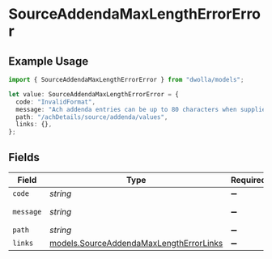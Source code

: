 # SourceAddendaMaxLengthErrorError

## Example Usage

```typescript
import { SourceAddendaMaxLengthErrorError } from "dwolla/models";

let value: SourceAddendaMaxLengthErrorError = {
  code: "InvalidFormat",
  message: "Ach addenda entries can be up to 80 characters when supplied.",
  path: "/achDetails/source/addenda/values",
  links: {},
};
```

## Fields

| Field                                                                                    | Type                                                                                     | Required                                                                                 | Description                                                                              | Example                                                                                  |
| ---------------------------------------------------------------------------------------- | ---------------------------------------------------------------------------------------- | ---------------------------------------------------------------------------------------- | ---------------------------------------------------------------------------------------- | ---------------------------------------------------------------------------------------- |
| `code`                                                                                   | *string*                                                                                 | :heavy_minus_sign:                                                                       | N/A                                                                                      | InvalidFormat                                                                            |
| `message`                                                                                | *string*                                                                                 | :heavy_minus_sign:                                                                       | N/A                                                                                      | Ach addenda entries can be up to 80 characters when supplied.                            |
| `path`                                                                                   | *string*                                                                                 | :heavy_minus_sign:                                                                       | N/A                                                                                      | /achDetails/source/addenda/values                                                        |
| `links`                                                                                  | [models.SourceAddendaMaxLengthErrorLinks](../models/sourceaddendamaxlengtherrorlinks.md) | :heavy_minus_sign:                                                                       | N/A                                                                                      | {}                                                                                       |
